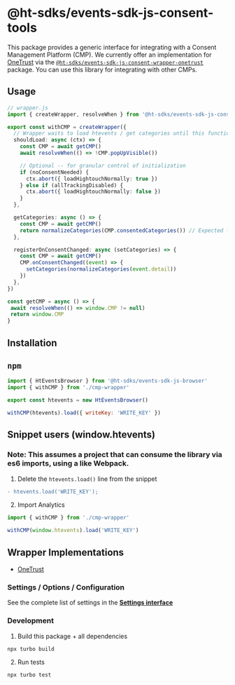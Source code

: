 # @ht-sdks/events-sdk-js-consent-tools

This package provides a generic interface for integrating with a Consent Management Platform (CMP). We currently offer an implementation for [OneTrust](https://www.onetrust.com/) via the [`@ht-sdks/events-sdk-js-consent-wrapper-onetrust`](../consent-wrapper-onetrust) package. You can use this library for integrating with other CMPs.

## Usage

```ts
// wrapper.js
import { createWrapper, resolveWhen } from '@ht-sdks/events-sdk-js-consent-tools'

export const withCMP = createWrapper({
  // Wrapper waits to load htevents / get categories until this function resolves
  shouldLoad: async (ctx) => {
    const CMP = await getCMP()
    await resolveWhen(() => !CMP.popUpVisible())

    // Optional -- for granular control of initialization
    if (noConsentNeeded) {
      ctx.abort({ loadHightouchNormally: true })
    } else if (allTrackingDisabled) {
      ctx.abort({ loadHightouchNormally: false })
    }
  },

  getCategories: async () => {
    const CMP = await getCMP()
    return normalizeCategories(CMP.consentedCategories()) // Expected format: { foo: true, bar: false }
  },

  registerOnConsentChanged: async (setCategories) => {
    const CMP = await getCMP()
    CMP.onConsentChanged((event) => {
      setCategories(normalizeCategories(event.detail))
    })
  },
})

const getCMP = async () => {
 await resolveWhen(() => window.CMP != null)
 return window.CMP
}
```

## Installation

## `npm`

```js
import { HtEventsBrowser } from '@ht-sdks/events-sdk-js-browser'
import { withCMP } from './cmp-wrapper'

export const htevents = new HtEventsBrowser()

withCMP(htevents).load({ writeKey: 'WRITE_KEY' })
```

## Snippet users (window.htevents)
### Note: This assumes a project that can consume the library via es6 imports, using a like Webpack.

1. Delete the `htevents.load()` line from the snippet

```diff
- htevents.load('WRITE_KEY');
```

2. Import Analytics

```js
import { withCMP } from './cmp-wrapper'

withCMP(window.htevents).load('WRITE_KEY')
```

## Wrapper Implementations

- [OneTrust](../consent-wrapper-onetrust)

### Settings / Options / Configuration

See the complete list of settings in the **[Settings interface](src/types/settings.ts)**

### Development

1. Build this package + all dependencies

```sh
npx turbo build
```

2. Run tests

```sh
npx turbo test
```
